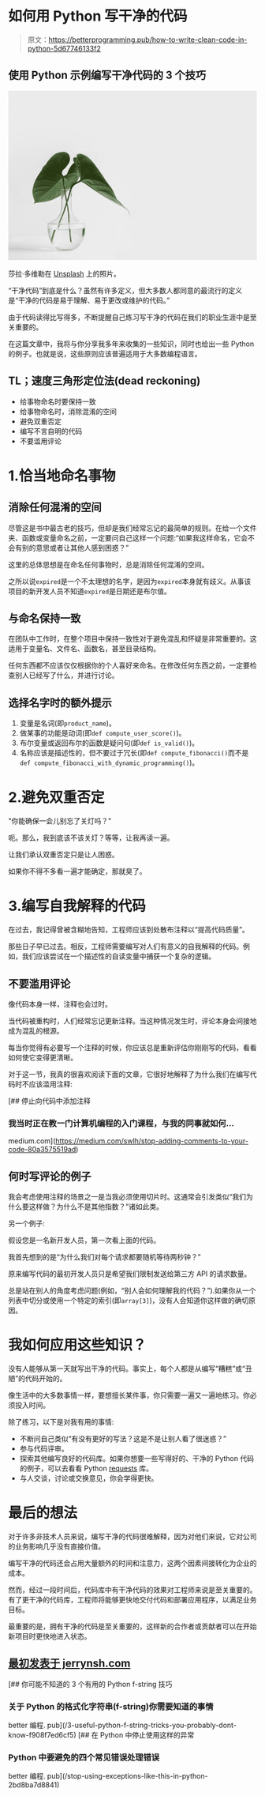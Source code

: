 # 如何用 Python 写干净的代码

> 原文：<https://betterprogramming.pub/how-to-write-clean-code-in-python-5d67746133f2>

## 使用 Python 示例编写干净代码的 3 个技巧

![](img/5c022b220a157f871a1b21d7758713aa.png)

莎拉·多维勒在 [Unsplash](https://unsplash.com?utm_source=medium&utm_medium=referral) 上的照片。

“干净代码”到底是什么？虽然有许多定义，但大多数人都同意的最流行的定义是“干净的代码是易于理解、易于更改或维护的代码。”

由于代码读得比写得多，不断提醒自己练习写干净的代码在我们的职业生涯中是至关重要的。

在这篇文章中，我将与你分享我多年来收集的一些知识，同时也给出一些 Python 的例子。也就是说，这些原则应该普遍适用于大多数编程语言。

## TL；速度三角形定位法(dead reckoning)

*   给事物命名时要保持一致
*   给事物命名时，消除混淆的空间
*   避免双重否定
*   编写不言自明的代码
*   不要滥用评论

# 1.恰当地命名事物

## **消除任何混淆的空间**

尽管这是书中最古老的技巧，但却是我们经常忘记的最简单的规则。在给一个文件夹、函数或变量命名之前，一定要问自己这样一个问题:“如果我这样命名，它会不会有别的意思或者让其他人感到困惑？”

这里的总体思想是在命名任何事物时，总是消除任何混淆的空间。

之所以说`expired`是一个不太理想的名字，是因为`expired`本身就有歧义。从事该项目的新开发人员不知道`expired`是日期还是布尔值。

## 与命名保持一致

在团队中工作时，在整个项目中保持一致性对于避免混乱和怀疑是非常重要的。这适用于变量名、文件名、函数名，甚至目录结构。

任何东西都不应该仅仅根据你的个人喜好来命名。在修改任何东西之前，一定要检查别人已经写了什么，并进行讨论。

## 选择名字时的额外提示

1.  变量是名词(即`product_name`)。
2.  做某事的功能是动词(即`def compute_user_score()`)。
3.  布尔变量或返回布尔的函数是疑问句(即`def is_valid()`)。
4.  名称应该是描述性的，但不要过于冗长(即`def compute_fibonacci()`而不是`def compute_fibonacci_with_dynamic_programming()`)。

# 2.避免双重否定

"你能确保一会儿别忘了关灯吗？"

呃。那么，我到底该不该关灯？等等，让我再读一遍。

让我们承认双重否定只是让人困惑。

如果你不得不多看一遍才能确定，那就臭了。

# 3.编写自我解释的代码

在过去，我记得曾被含糊地告知，工程师应该到处散布注释以“提高代码质量”。

那些日子早已过去。相反，工程师需要编写对人们有意义的自我解释的代码。例如，我们应该尝试在一个描述性的自读变量中捕获一个复杂的逻辑。

## 不要滥用评论

像代码本身一样，注释也会过时。

当代码被重构时，人们经常忘记更新注释。当这种情况发生时，评论本身会间接地成为混乱的根源。

每当你觉得有必要写一个注释的时候，你应该总是重新评估你刚刚写的代码，看看如何使它变得更清晰。

对于这一节，我真的很喜欢阅读下面的文章，它很好地解释了为什么我们在编写代码时不应该滥用注释:

[](https://medium.com/swlh/stop-adding-comments-to-your-code-80a3575519ad) [## 停止向代码中添加注释

### 我当时正在教一门计算机编程的入门课程，与我的同事就如何…

medium.com](https://medium.com/swlh/stop-adding-comments-to-your-code-80a3575519ad) 

## 何时写评论的例子

我会考虑使用注释的场景之一是当我必须使用切片时。这通常会引发类似“我们为什么要这样做？为什么不是其他指数？”诸如此类。

另一个例子:

假设您是一名新开发人员，第一次看上面的代码。

我首先想到的是“为什么我们对每个请求都要随机等待两秒钟？”

原来编写代码的最初开发人员只是希望我们限制发送给第三方 API 的请求数量。

总是站在别人的角度考虑问题(例如，“别人会如何理解我的代码？”).如果你从一个列表中切分或使用一个特定的索引(即`array[3]`)，没有人会知道你这样做的确切原因。

# 我如何应用这些知识？

没有人能够从第一天就写出干净的代码。事实上，每个人都是从编写“糟糕”或“丑陋”的代码开始的。

像生活中的大多数事情一样，要想擅长某件事，你只需要一遍又一遍地练习。你必须投入时间。

除了练习，以下是对我有用的事情:

*   不断问自己类似“有没有更好的写法？这是不是让别人看了很迷惑？”
*   参与代码评审。
*   探索其他编写良好的代码库。如果你想要一些写得好的、干净的 Python 代码的例子，可以去看看 Python [requests](https://github.com/psf/requests) 库。
*   与人交谈，讨论或交换意见，你会学得更快。

# 最后的想法

对于许多非技术人员来说，编写干净的代码很难解释，因为对他们来说，它对公司的业务影响几乎没有直接价值。

编写干净的代码还会占用大量额外的时间和注意力，这两个因素间接转化为企业的成本。

然而，经过一段时间后，代码库中有干净代码的效果对工程师来说是至关重要的。有了更干净的代码库，工程师将能够更快地交付代码和部署应用程序，以满足业务目标。

最重要的是，拥有干净的代码是至关重要的，这样新的合作者或贡献者可以在开始新项目时更快地进入状态。

## [最初发表于 jerrynsh.com](https://jerrynsh.com/how-to-write-clean-code-in-python/)

[](/3-useful-python-f-string-tricks-you-probably-dont-know-f908f7ed6cf5) [## 你可能不知道的 3 个有用的 Python f-string 技巧

### 关于 Python 的格式化字符串(f-string)你需要知道的事情

better 编程. pub](/3-useful-python-f-string-tricks-you-probably-dont-know-f908f7ed6cf5) [](/stop-using-exceptions-like-this-in-python-2bd8ba7d8841) [## 在 Python 中停止使用这样的异常

### Python 中要避免的四个常见错误处理错误

better 编程. pub](/stop-using-exceptions-like-this-in-python-2bd8ba7d8841)